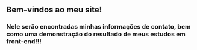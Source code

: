 
## Bem-vindos ao meu site!

### Nele serão encontradas minhas informações de contato, bem como uma demonstração do resultado de meus estudos em front-end!!!
